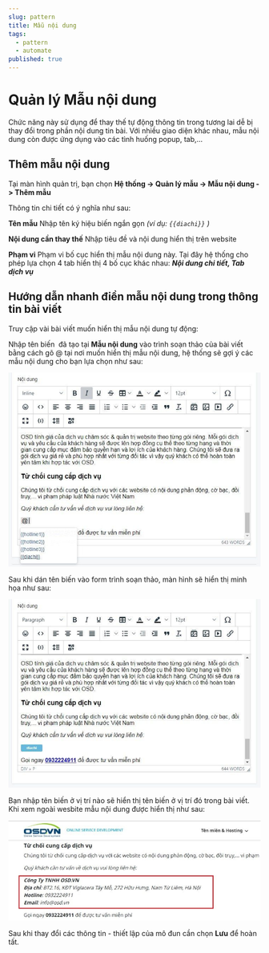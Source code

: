 ```yaml
---
slug: pattern
title: Mẫu nội dung
tags:
  - pattern
  - automate
published: true
---
```

# Quản lý Mẫu nội dung
Chức năng này sử dụng để thay thế tự động thông tin trong tương lai dễ bị thay đổi trong phần nội dung tin bài. Với nhiều giao diện khác nhau, mẫu nội dung còn được ứng dụng vào các tình huống popup, tab,...

## Thêm mẫu nội dung

Tại màn hình quản trị, bạn chọn **Hệ thống -> Quản lý mẫu -> Mẫu nội dung -> Thêm mẫu**

Thông tin chi tiết có ý nghĩa như sau:

**Tên mẫu**
Nhập tên ký hiệu biến ngắn gọn _(ví dụ: `{{diachi}}` )_

**Nội dung cần thay thế**
Nhập tiêu đề và nội dung hiển thị trên website

**Phạm vi**
Phạm vi bố cục hiển thị mẫu nội dung này. Tại đây hệ thống cho phép lựa chọn 4 tab hiển thị 4 bố cục khác nhau: **_Nội dung chi tiết, Tab dịch vụ_**

## Hướng dẫn nhanh điền mẫu nội dung trong thông tin bài viết

Truy cập vài bài viết muốn hiển thị mẫu nội dung tự động:

Nhập tên biến  đã tạo tại **Mẫu nội dung** vào trình soạn thảo của bài viết bằng cách gõ @ tại nơi muốn hiển thị mẫu nội dung, hệ thống sẽ gợi ý các mẫu nội dung cho bạn lựa chọn như sau:

![cn-mau-noi-dung-3.jpg](img/cn-mau-noi-dung-3.jpg)

Sau khi dán tên biến vào form trình soạn thảo, màn hình sẽ hiển thị minh họa như sau:

![cn-mau-noi-dung-4.jpg](img/cn-mau-noi-dung-4.jpg)

Bạn nhập tên biến ở vị trí nào sẽ hiển thị tên biến ở vị trí đó trong bài viết. Khi xem ngoài wesbite mẫu nội dung được hiển thị như sau:

![cn-mau-noi-dung-5.jpg](img/cn-mau-noi-dung-5.jpg)

Sau khi thay đổi các thông tin - thiết lập của mô đun cần chọn **Lưu** để hoàn tất.
